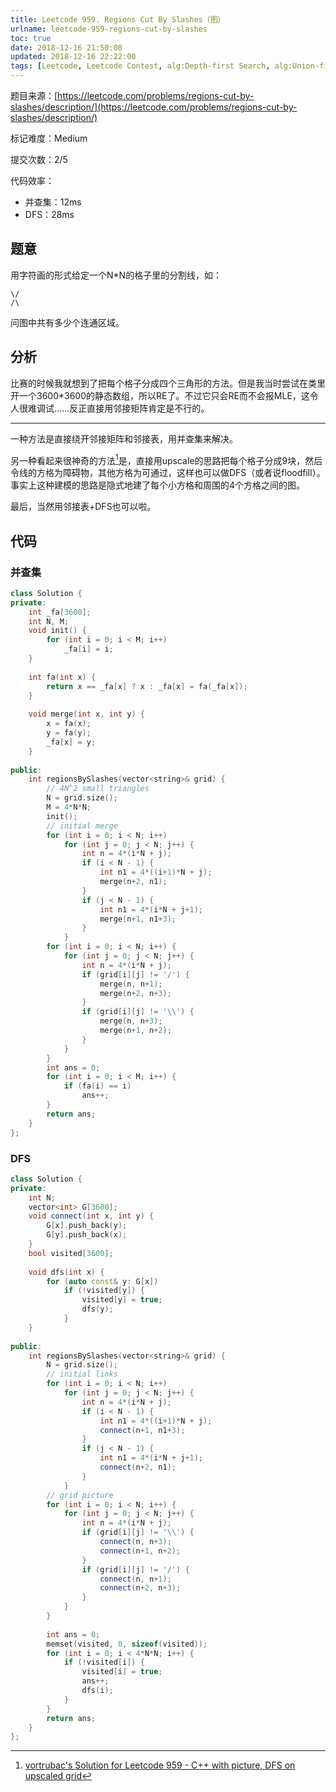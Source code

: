 ```yaml
---
title: Leetcode 959. Regions Cut By Slashes（图）
urlname: leetcode-959-regions-cut-by-slashes
toc: true
date: 2018-12-16 21:50:08
updated: 2018-12-16 22:22:00
tags: [Leetcode, Leetcode Contest, alg:Depth-first Search, alg:Union-find Forest, alg:Graph]
---
```


题目来源：[https://leetcode.com/problems/regions-cut-by-slashes/description/](https://leetcode.com/problems/regions-cut-by-slashes/description/)

标记难度：Medium

提交次数：2/5

代码效率：

* 并查集：12ms
* DFS：28ms

## 题意

用字符画的形式给定一个N*N的格子里的分割线，如：

```
\/
/\
```

问图中共有多少个连通区域。

## 分析

比赛的时候我就想到了把每个格子分成四个三角形的方法。但是我当时尝试在类里开一个3600*3600的静态数组，所以RE了。不过它只会RE而不会报MLE，这令人很难调试……反正直接用邻接矩阵肯定是不行的。

---

一种方法是直接绕开邻接矩阵和邻接表，用并查集来解决。

另一种看起来很神奇的方法[^vortrubac]是，直接用upscale的思路把每个格子分成9块，然后令线的方格为障碍物，其他方格为可通过，这样也可以做DFS（或者说floodfill）。事实上这种建模的思路是隐式地建了每个小方格和周围的4个方格之间的图。

[^vortrubac]: [vortrubac's Solution for Leetcode 959 - C++ with picture, DFS on upscaled grid](https://leetcode.com/problems/regions-cut-by-slashes/discuss/205674/C++-with-picture-DFS-on-upscaled-grid)

最后，当然用邻接表+DFS也可以啦。

## 代码

### 并查集

```cpp
class Solution {
private:
    int _fa[3600];
    int N, M;
    void init() {
        for (int i = 0; i < M; i++)
            _fa[i] = i;
    }
    
    int fa(int x) {
        return x == _fa[x] ? x : _fa[x] = fa(_fa[x]);
    }
    
    void merge(int x, int y) {
        x = fa(x);
        y = fa(y);
        _fa[x] = y;
    }
    
public:
    int regionsBySlashes(vector<string>& grid) {
        // 4N^2 small triangles
        N = grid.size();
        M = 4*N*N;
        init();
        // initial merge
        for (int i = 0; i < N; i++)
            for (int j = 0; j < N; j++) {
                int n = 4*(i*N + j);
                if (i < N - 1) {
                    int n1 = 4*((i+1)*N + j);
                    merge(n+2, n1);
                }
                if (j < N - 1) {
                    int n1 = 4*(i*N + j+1);
                    merge(n+1, n1+3);
                }
            }
        for (int i = 0; i < N; i++) {
            for (int j = 0; j < N; j++) {
                int n = 4*(i*N + j);
                if (grid[i][j] != '/') {
                    merge(n, n+1);
                    merge(n+2, n+3);
                }
                if (grid[i][j] != '\\') {
                    merge(n, n+3);
                    merge(n+1, n+2);
                }
            }
        }
        int ans = 0;
        for (int i = 0; i < M; i++) {
            if (fa(i) == i)
                ans++;
        }
        return ans;
    }
};
```

### DFS

```cpp
class Solution {
private:
    int N;
    vector<int> G[3600];
    void connect(int x, int y) {
        G[x].push_back(y);
        G[y].push_back(x);
    }
    bool visited[3600];
    
    void dfs(int x) {
        for (auto const& y: G[x])
            if (!visited[y]) {
                visited[y] = true;
                dfs(y);
            }
    }
    
public:
    int regionsBySlashes(vector<string>& grid) {
        N = grid.size();
        // initial links
        for (int i = 0; i < N; i++)
            for (int j = 0; j < N; j++) {
                int n = 4*(i*N + j);
                if (i < N - 1) {
                    int n1 = 4*((i+1)*N + j);
                    connect(n+1, n1+3);
                }
                if (j < N - 1) {
                    int n1 = 4*(i*N + j+1);
                    connect(n+2, n1);
                }
            }
        // grid picture
        for (int i = 0; i < N; i++) {
            for (int j = 0; j < N; j++) {
                int n = 4*(i*N + j);
                if (grid[i][j] != '\\') {
                    connect(n, n+3);
                    connect(n+1, n+2);
                }
                if (grid[i][j] != '/') {
                    connect(n, n+1);
                    connect(n+2, n+3);
                }
            }
        }
        
        int ans = 0;
        memset(visited, 0, sizeof(visited));
        for (int i = 0; i < 4*N*N; i++) {
            if (!visited[i]) {
                visited[i] = true;
                ans++;
                dfs(i);
            }
        }
        return ans;
    }
};
```